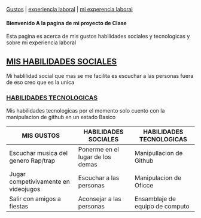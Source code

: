 [Gustos](./Gustos.md) | [experiencia laboral](./experiencialaboral.md)  | [mi experencia laboral](./miexperiencialaboral.md)

#### Bienvenido A la pagina de mi proyecto de Clase 
Esta pagina es acerca de mis gustos  habilidades sociales y tecnologicas y sobre mi experiencia laboral

## [MIS HABILIDADES SOCIALES](./misabilidadessociales.md)
Mi hablilidad social que mas se me facilita es escuchar a las personas fuera de eso creo que es la unica

### [HABILIDADES TECNOLOGICAS](./habilidadestecnologicas.md)
Mis habilidades tecnologicas por el momento solo cuento con la manipulacion de github en un estado Basico

| MIS GUSTOS   | HABILIDADES SOCIALES | HABILIDADES TECNOLOGICAS |
|---------------|----------------------|--------------------------|
| Escuchar musica del genero Rap/trap | Ponerme en el lugar de los demas | Manipullacion de Github |
| Jugar competivivamente en videojugos | Escuchar a las personas | Manipulacion de Oficce
| Salir con amigos a fiestas | Aconsejar a las personas | Ensamblaje de equipo de computo |
